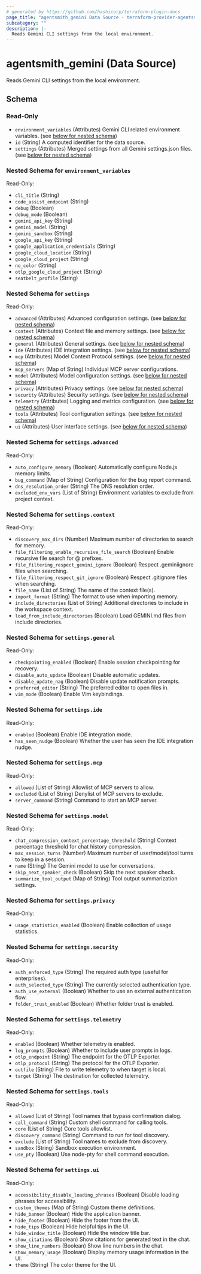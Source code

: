 ```yaml
---
# generated by https://github.com/hashicorp/terraform-plugin-docs
page_title: "agentsmith_gemini Data Source - terraform-provider-agentsmith"
subcategory: ""
description: |-
  Reads Gemini CLI settings from the local environment.
---
```


# agentsmith_gemini (Data Source)

Reads Gemini CLI settings from the local environment.



<!-- schema generated by tfplugindocs -->
## Schema

### Read-Only

- `environment_variables` (Attributes) Gemini CLI related environment variables. (see [below for nested schema](#nestedatt--environment_variables))
- `id` (String) A computed identifier for the data source.
- `settings` (Attributes) Merged settings from all Gemini settings.json files. (see [below for nested schema](#nestedatt--settings))

<a id="nestedatt--environment_variables"></a>
### Nested Schema for `environment_variables`

Read-Only:

- `cli_title` (String)
- `code_assist_endpoint` (String)
- `debug` (Boolean)
- `debug_mode` (Boolean)
- `gemini_api_key` (String)
- `gemini_model` (String)
- `gemini_sandbox` (String)
- `google_api_key` (String)
- `google_application_credentials` (String)
- `google_cloud_location` (String)
- `google_cloud_project` (String)
- `no_color` (String)
- `otlp_google_cloud_project` (String)
- `seatbelt_profile` (String)


<a id="nestedatt--settings"></a>
### Nested Schema for `settings`

Read-Only:

- `advanced` (Attributes) Advanced configuration settings. (see [below for nested schema](#nestedatt--settings--advanced))
- `context` (Attributes) Context file and memory settings. (see [below for nested schema](#nestedatt--settings--context))
- `general` (Attributes) General settings. (see [below for nested schema](#nestedatt--settings--general))
- `ide` (Attributes) IDE integration settings. (see [below for nested schema](#nestedatt--settings--ide))
- `mcp` (Attributes) Model Context Protocol settings. (see [below for nested schema](#nestedatt--settings--mcp))
- `mcp_servers` (Map of String) Individual MCP server configurations.
- `model` (Attributes) Model configuration settings. (see [below for nested schema](#nestedatt--settings--model))
- `privacy` (Attributes) Privacy settings. (see [below for nested schema](#nestedatt--settings--privacy))
- `security` (Attributes) Security settings. (see [below for nested schema](#nestedatt--settings--security))
- `telemetry` (Attributes) Logging and metrics configuration. (see [below for nested schema](#nestedatt--settings--telemetry))
- `tools` (Attributes) Tool configuration settings. (see [below for nested schema](#nestedatt--settings--tools))
- `ui` (Attributes) User interface settings. (see [below for nested schema](#nestedatt--settings--ui))

<a id="nestedatt--settings--advanced"></a>
### Nested Schema for `settings.advanced`

Read-Only:

- `auto_configure_memory` (Boolean) Automatically configure Node.js memory limits.
- `bug_command` (Map of String) Configuration for the bug report command.
- `dns_resolution_order` (String) The DNS resolution order.
- `excluded_env_vars` (List of String) Environment variables to exclude from project context.


<a id="nestedatt--settings--context"></a>
### Nested Schema for `settings.context`

Read-Only:

- `discovery_max_dirs` (Number) Maximum number of directories to search for memory.
- `file_filtering_enable_recursive_file_search` (Boolean) Enable recursive file search for @ prefixes.
- `file_filtering_respect_gemini_ignore` (Boolean) Respect .geminiignore files when searching.
- `file_filtering_respect_git_ignore` (Boolean) Respect .gitignore files when searching.
- `file_name` (List of String) The name of the context file(s).
- `import_format` (String) The format to use when importing memory.
- `include_directories` (List of String) Additional directories to include in the workspace context.
- `load_from_include_directories` (Boolean) Load GEMINI.md files from include directories.


<a id="nestedatt--settings--general"></a>
### Nested Schema for `settings.general`

Read-Only:

- `checkpointing_enabled` (Boolean) Enable session checkpointing for recovery.
- `disable_auto_update` (Boolean) Disable automatic updates.
- `disable_update_nag` (Boolean) Disable update notification prompts.
- `preferred_editor` (String) The preferred editor to open files in.
- `vim_mode` (Boolean) Enable Vim keybindings.


<a id="nestedatt--settings--ide"></a>
### Nested Schema for `settings.ide`

Read-Only:

- `enabled` (Boolean) Enable IDE integration mode.
- `has_seen_nudge` (Boolean) Whether the user has seen the IDE integration nudge.


<a id="nestedatt--settings--mcp"></a>
### Nested Schema for `settings.mcp`

Read-Only:

- `allowed` (List of String) Allowlist of MCP servers to allow.
- `excluded` (List of String) Denylist of MCP servers to exclude.
- `server_command` (String) Command to start an MCP server.


<a id="nestedatt--settings--model"></a>
### Nested Schema for `settings.model`

Read-Only:

- `chat_compression_context_percentage_threshold` (String) Context percentage threshold for chat history compression.
- `max_session_turns` (Number) Maximum number of user/model/tool turns to keep in a session.
- `name` (String) The Gemini model to use for conversations.
- `skip_next_speaker_check` (Boolean) Skip the next speaker check.
- `summarize_tool_output` (Map of String) Tool output summarization settings.


<a id="nestedatt--settings--privacy"></a>
### Nested Schema for `settings.privacy`

Read-Only:

- `usage_statistics_enabled` (Boolean) Enable collection of usage statistics.


<a id="nestedatt--settings--security"></a>
### Nested Schema for `settings.security`

Read-Only:

- `auth_enforced_type` (String) The required auth type (useful for enterprises).
- `auth_selected_type` (String) The currently selected authentication type.
- `auth_use_external` (Boolean) Whether to use an external authentication flow.
- `folder_trust_enabled` (Boolean) Whether folder trust is enabled.


<a id="nestedatt--settings--telemetry"></a>
### Nested Schema for `settings.telemetry`

Read-Only:

- `enabled` (Boolean) Whether telemetry is enabled.
- `log_prompts` (Boolean) Whether to include user prompts in logs.
- `otlp_endpoint` (String) The endpoint for the OTLP Exporter.
- `otlp_protocol` (String) The protocol for the OTLP Exporter.
- `outfile` (String) File to write telemetry to when target is local.
- `target` (String) The destination for collected telemetry.


<a id="nestedatt--settings--tools"></a>
### Nested Schema for `settings.tools`

Read-Only:

- `allowed` (List of String) Tool names that bypass confirmation dialog.
- `call_command` (String) Custom shell command for calling tools.
- `core` (List of String) Core tools allowlist.
- `discovery_command` (String) Command to run for tool discovery.
- `exclude` (List of String) Tool names to exclude from discovery.
- `sandbox` (String) Sandbox execution environment.
- `use_pty` (Boolean) Use node-pty for shell command execution.


<a id="nestedatt--settings--ui"></a>
### Nested Schema for `settings.ui`

Read-Only:

- `accessibility_disable_loading_phrases` (Boolean) Disable loading phrases for accessibility.
- `custom_themes` (Map of String) Custom theme definitions.
- `hide_banner` (Boolean) Hide the application banner.
- `hide_footer` (Boolean) Hide the footer from the UI.
- `hide_tips` (Boolean) Hide helpful tips in the UI.
- `hide_window_title` (Boolean) Hide the window title bar.
- `show_citations` (Boolean) Show citations for generated text in the chat.
- `show_line_numbers` (Boolean) Show line numbers in the chat.
- `show_memory_usage` (Boolean) Display memory usage information in the UI.
- `theme` (String) The color theme for the UI.
